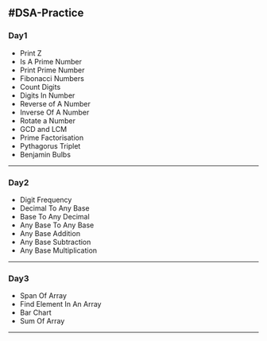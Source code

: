 ## #DSA-Practice


### Day1
  - Print Z
  - Is A Prime Number
  - Print Prime Number
  - Fibonacci Numbers
  - Count Digits
  - Digits In Number
  - Reverse of A Number
  - Inverse Of A Number
  - Rotate a Number
  - GCD and LCM
  - Prime Factorisation
  - Pythagorus Triplet
  - Benjamin Bulbs

- - - -

### Day2
  - Digit Frequency
  - Decimal To Any Base
  - Base To Any Decimal
  - Any Base To Any Base
  - Any Base Addition
  - Any Base Subtraction
  - Any Base Multiplication

- - - -


### Day3
  - Span Of Array 
  - Find Element In An Array 
  - Bar Chart
  - Sum Of Array

- - - -







